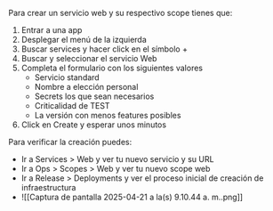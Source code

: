 Para crear un servicio web y su respectivo scope tienes que:


1. Entrar a una app
2. Desplegar el menú de la izquierda
3. Buscar services y hacer click en el símbolo +
4. Buscar y seleccionar el servicio Web
5. Completa el formulario con los siguientes valores
    - Servicio standard
    - Nombre a elección personal
    - Secrets los que sean necesarios
    - Criticalidad de TEST
    - La versión con menos features posibles
6. Click en Create y esperar unos minutos

Para verificar la creación puedes:

- Ir a Services > Web y ver tu nuevo servicio y su URL
- Ir a Ops > Scopes > Web y ver tu nuevo scope web
- Ir a Release > Deployments y ver el proceso inicial de creación de infraestructura
- ![[Captura de pantalla 2025-04-21 a la(s) 9.10.44 a. m..png]]